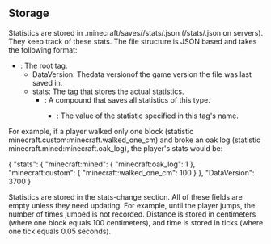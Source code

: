 ## Storage
Statistics are stored in .minecraft/saves/<world name>/stats/<uuid>.json (<world name>/stats/<uuid>.json on servers). They keep track of these stats. The file structure is JSON based and takes the following format:

- : The root tag.
	- DataVersion: Thedata versionof the game version the file was last saved in.
	- stats: The tag that stores the actual statistics.
		- <statisticType>: A compound that saves all statistics of this type.
			- <statisticName>: The value of the statistic specified in this tag's name.

For example, if a player walked only one block (statistic minecraft.custom:minecraft.walked_one_cm) and broke an oak log (statistic minecraft.mined:minecraft.oak_log), the player's stats would be:

{
  "stats": {
     "minecraft:mined": {
        "minecraft:oak_log": 1
     },
     "minecraft:custom": {
        "minecraft:walked_one_cm": 100
     }
  },
  "DataVersion": 3700
}

Statistics are stored in the stats-change section. All of these fields are empty unless they need updating. For example, until the player jumps, the number of times jumped is not recorded. Distance is stored in centimeters (where one block equals 100 centimeters), and time is stored in ticks (where one tick equals 0.05 seconds).


